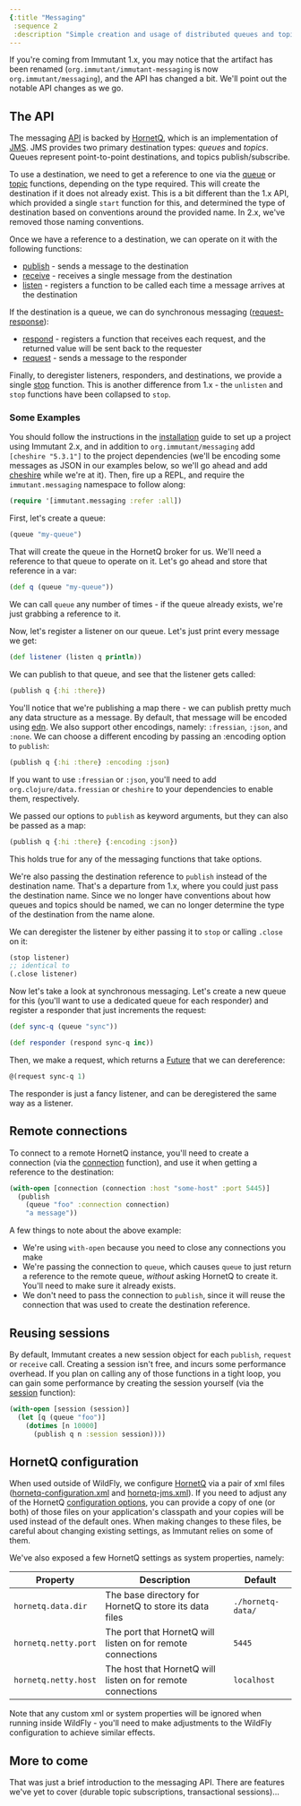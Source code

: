```yaml
---
{:title "Messaging"
 :sequence 2
 :description "Simple creation and usage of distributed queues and topics"}
---
```


If you're coming from Immutant 1.x, you may notice that the artifact
has been renamed (`org.immutant/immutant-messaging` is now
`org.immutant/messaging`), and the API has changed a bit. We'll point
out the notable API changes as we go.

## The API

The messaging [API] is backed by
[HornetQ], which is an implementation of [JMS]. JMS provides two
primary destination types: *queues* and *topics*. Queues represent
point-to-point destinations, and topics publish/subscribe.

To use a destination, we need to get a reference to one via the
[queue](immutant.messaging.html#var-queue) or
[topic](immutant.messaging.html#var-topic)
functions, depending on the type required. This will create the
destination if it does not already exist. This is a bit different than
the 1.x API, which provided a single `start` function for this, and
determined the type of destination based on conventions around the
provided name. In 2.x, we've removed those naming conventions.

Once we have a reference to a destination, we can operate on it with
the following functions:

* [publish](immutant.messaging.html#var-publish) -
  sends a message to the destination
* [receive](immutant.messaging.html#var-receive) -
  receives a single message from the destination
* [listen](immutant.messaging.html#var-listen) -
  registers a function to be called each time a message
  arrives at the destination

If the destination is a queue, we can do synchronous messaging
([request-response]):

* [respond](immutant.messaging.html#var-respond) -
  registers a function that receives each request, and the
  returned value will be sent back to the requester
* [request](immutant.messaging.html#var-request) -
  sends a message to the responder

Finally, to deregister listeners, responders, and destinations, we
provide a single
[stop](immutant.messaging.html#var-stop)
function. This is another difference from 1.x -
the `unlisten` and `stop` functions have been collapsed to `stop`.

### Some Examples

You should follow the instructions in the [installation] guide to
set up a project using Immutant 2.x, and in addition to
`org.immutant/messaging` add `[cheshire "5.3.1"]` to the project
dependencies (we'll be encoding some messages as JSON in our examples
below, so we'll go ahead and add
[cheshire](https://github.com/dakrone/cheshire) while we're at it).
Then, fire up a REPL, and require the `immutant.messaging` namespace
to follow along:

```clojure
(require '[immutant.messaging :refer :all])
```

First, let's create a queue:

```clojure
(queue "my-queue")
```

That will create the queue in the HornetQ broker for us. We'll need a
reference to that queue to operate on it. Let's go ahead and store
that reference in a var:

```clojure
(def q (queue "my-queue"))
```

We can call `queue` any number of times - if the queue already exists,
we're just grabbing a reference to it.

Now, let's register a listener on our queue. Let's just print every
message we get:

```clojure
(def listener (listen q println))
```

We can publish to that queue, and see that the listener gets called:

```clojure
(publish q {:hi :there})
```

You'll notice that we're publishing a map there - we can publish
pretty much any data structure as a message. By default, that message
will be encoded using [edn]. We also support other encodings, namely:
`:fressian`, `:json`, and `:none`. We can choose a different encoding
by passing an :encoding option to `publish`:

```clojure
(publish q {:hi :there} :encoding :json)
```

If you want to use `:fressian` or `:json`, you'll need to add
`org.clojure/data.fressian` or `cheshire` to your dependencies to
enable them, respectively.

We passed our options to `publish` as keyword arguments, but they can
also be passed as a map:

```clojure
(publish q {:hi :there} {:encoding :json})
```

This holds true for any of the messaging functions that take options.

We're also passing the destination reference to `publish` instead of the
destination name. That's a departure from 1.x, where you could just pass the
destination name. Since we no longer have conventions about how queues and
topics should be named, we can no longer determine the type of the
destination from the name alone.

We can deregister the listener by either passing it to `stop` or
calling `.close` on it:

```clojure
(stop listener)
;; identical to
(.close listener)
```

Now let's take a look at synchronous messaging. Let's create a new
queue for this (you'll want to use a dedicated queue for each
responder) and register a responder that just increments the request:

```clojure
(def sync-q (queue "sync"))

(def responder (respond sync-q inc))
```

Then, we make a request, which returns a [Future] that we can
dereference:

```clojure
@(request sync-q 1)
```

The responder is just a fancy listener, and can be deregistered the
same way as a listener.

## Remote connections

To connect to a remote HornetQ instance, you'll need to create a
connection (via the
[connection](immutant.messaging.html#var-connection) function), and
use it when getting a reference to the destination:

```clojure
(with-open [connection (connection :host "some-host" :port 5445)]
  (publish
    (queue "foo" :connection connection)
    "a message"))
```

A few things to note about the above example:

* We're using `with-open` because you need to close any connections you make
* We're passing the connection to `queue`, which causes `queue` to
  just return a reference to the remote queue, *without* asking
  HornetQ to create it. You'll need to make sure it already exists.
* We don't need to pass the connection to `publish`, since it will
  reuse the connection that was used to create the destination
  reference.

## Reusing sessions

By default, Immutant creates a new session object for each `publish`,
`request` or `receive` call. Creating a session isn't free, and incurs
some performance overhead. If you plan on calling any of those
functions in a tight loop, you can gain some performance by creating
the session yourself (via the
[session](immutant.messaging.html#var-session) function):

```clojure
(with-open [session (session)]
  (let [q (queue "foo")]
    (dotimes [n 10000]
      (publish q n :session session))))
```

## HornetQ configuration

When used outside of WildFly, we configure [HornetQ] via a pair of xml
files ([hornetq-configuration.xml] and [hornetq-jms.xml]). If you need
to adjust any of the HornetQ [configuration options], you can provide
a copy of one (or both) of those files on your application's classpath
and your copies will be used instead of the default ones. When making
changes to these files, be careful about changing existing settings,
as Immutant relies on some of them.

We've also exposed a few HornetQ settings as system properties, namely:

| Property             | Description                                                 | Default           |
|----------------------|-------------------------------------------------------------|-------------------|
| `hornetq.data.dir`   | The base directory for HornetQ to store its data files      | `./hornetq-data/` |
| `hornetq.netty.port` | The port that HornetQ will listen on for remote connections | `5445`            |
| `hornetq.netty.host` | The host that HornetQ will listen on for remote connections | `localhost`       |

Note that any custom xml or system properties will be ignored when
running inside WildFly - you'll need to make adjustments to the
WildFly configuration to achieve similar effects.

## More to come

That was just a brief introduction to the messaging API. There are
features we've yet to cover (durable topic subscriptions,
transactional sessions)...

[HornetQ]: http://hornetq.jboss.org/
[API]: immutant.messaging.html
[JMS]: https://en.wikipedia.org/wiki/Java_Message_Service
[installation]: guide-installation.html
[request-response]: https://en.wikipedia.org/wiki/Request-response
[Future]: http://docs.oracle.com/javase/7/docs/api/java/util/concurrent/Future.html
[edn]: https://github.com/edn-format/edn
[hornetq-configuration.xml]: https://github.com/projectodd/wunderboss/blob/{{wunderboss-tag}}/modules/messaging/src/main/resources/default-hornetq-configuration.xml
[hornetq-jms.xml]: https://github.com/projectodd/wunderboss/blob/{{wunderboss-tag}}/modules/messaging/src/main/resources/default-hornetq-jms.xml
[configuration options]: https://docs.jboss.org/hornetq/2.4.0.Final/docs/user-manual/html_single/#server.configuration
